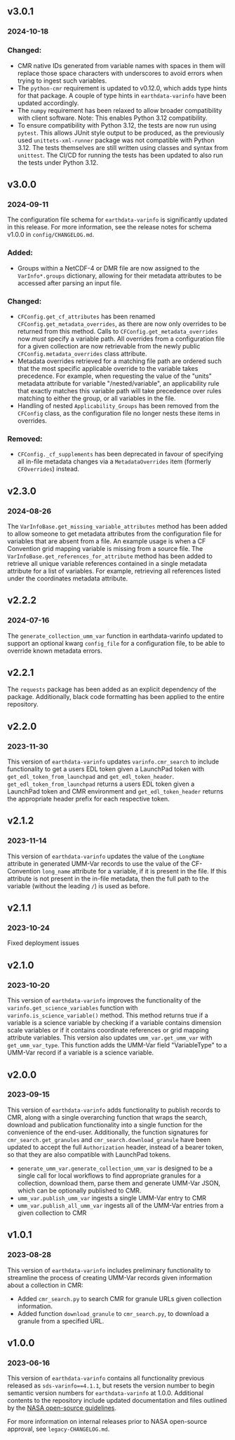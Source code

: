 ## v3.0.1
### 2024-10-18

### Changed:

* CMR native IDs generated from variable names with spaces in them will replace
  those space characters with underscores to avoid errors when trying to ingest
  such variables.
* The `python-cmr` requirement is updated to v0.12.0, which adds type hints for
  that package. A couple of type hints in `earthdata-varinfo` have been updated
  accordingly.
* The `numpy` requirement has been relaxed to allow broader compatibility with
  client software. Note: This enables Python 3.12 compatibility.
* To ensure compatibility with Python 3.12, the tests are now run using
  `pytest`. This allows JUnit style output to be produced, as the previously
  used `unittets-xml-runner` package was not compatible with Python 3.12. The
  tests themselves are still written using classes and syntax from `unittest`.
  The CI/CD for running the tests has been updated to also run the tests under
  Python 3.12.

## v3.0.0
### 2024-09-11

The configuration file schema for `earthdata-varinfo` is significantly updated
in this release. For more information, see the release notes for schema v1.0.0
in `config/CHANGELOG.md`.

### Added:

* Groups within a NetCDF-4 or DMR file are now assigned to the `VarInfo*.groups`
dictionary, allowing for their metadata attributes to be accessed after parsing
an input file.

### Changed:

* `CFConfig.get_cf_attributes` has been renamed `CFConfig.get_metadata_overrides`,
  as there are now only overrides to be returned from this method. Calls to
  `CFConfig.get_metadata_overrides` now _must_ specify a variable path. All
  overrides from a configuration file for a given collection are now retrievable
  from the newly public `CFConfig.metadata_overrides` class attribute.
* Metadata overrides retrieved for a matching file path are ordered such that
  the most specific applicable override to the variable takes precedence. For
  example, when requesting the value of the "units" metadata attribute for
  variable "/nested/variable", an applicability rule that exactly matches this
  variable path will take precedence over rules matching to either the group,
  or all variables in the file.
* Handling of nested `Applicability_Groups` has been removed from the `CFConfig`
  class, as the configuration file no longer nests these items in overrides.

### Removed:

* `CFConfig._cf_supplements` has been deprecated in favour of specifying all
  in-file metadata changes via a `MetadataOverrides` item (formerly
  `CFOverrides`) instead.

## v2.3.0
### 2024-08-26

The `VarInfoBase.get_missing_variable_attributes` method has been added to allow
someone to get metadata attributes from the configuration file for variables
that are absent from a file. An example usage is when a CF Convention grid
mapping variable is missing from a source file.
The `VarInfoBase.get_references_for_attribute` method has been added to retrieve
all unique variable references contained in a single metadata attribute for a
list of variables. For example, retrieving all references listed under the
coordinates metadata attribute.

## v2.2.2
### 2024-07-16

The `generate_collection_umm_var` function in earthdata-varinfo updated to
support an optional kwarg `config_file` for a configuration file, to be able to
override known metadata errors.


## v2.2.1

The `requests` package has been added as an explicit dependency of the package.
Additionally, black code formatting has been applied to the entire repository.

## v2.2.0
### 2023-11-30

This version of `earthdata-varinfo` updates `varinfo.cmr_search` to include
functionality to get a users EDL token given a LaunchPad token with
`get_edl_token_from_launchpad` and `get_edl_token_header`.
`get_edl_token_from_launchpad` returns a users EDL token given a LaunchPad
token and CMR environment and `get_edl_token_header` returns the appropriate header
prefix for each respective token.

## v2.1.2
### 2023-11-14

This version of `earthdata-varinfo` updates the value of the `LongName`
attribute in generated UMM-Var records to use the value of the CF-Convention
`long_name` attribute for a variable, if it is present in the file. If this
attribute is not present in the in-file metadata, then the full path to the
variable (without the leading `/`) is used as before.

## v2.1.1
### 2023-10-24

Fixed deployment issues

## v2.1.0
### 2023-10-20

This version of `earthdata-varinfo` improves the functionality of the
`varinfo.get_science_variables` function with `varinfo.is_science_variable()` method.
This method returns true if a variable is a science variable by checking if
a variable contains dimension scale variables or if it contains coordinate references
or grid mapping attribute variables. This version also updates `umm_var.get_umm_var`
with `get_umm_var_type`. This function adds the UMM-Var field "VariableType"
to a UMM-Var record if a variable is a science variable.

## v2.0.0
### 2023-09-15

This version of `earthdata-varinfo` adds functionality to publish records to
CMR, along with a single overarching function that wraps the search, download
and publication functionality into a single function for the convenience of the
end-user. Additionally, the function signatures for `cmr_search.get_granules`
and `cmr_search.download_granule` have been updated to accept the full
`Authorization` header, instead of a bearer token, so that they are also
compatible with LaunchPad tokens.

* `generate_umm_var.generate_collection_umm_var` is designed to be a single
  call for local workflows to find appropriate granules for a collection,
  download them, parse them and generate UMM-Var JSON, which can be optionally
  published to CMR.
* `umm_var.publish_umm_var` ingests a single UMM-Var entry to CMR
* `umm_var.publish_all_umm_var` ingests all of the UMM-Var entries from a given
  collection to CMR

## v1.0.1
### 2023-08-28

This version of `earthdata-varinfo` includes preliminary functionality to
streamline the process of creating UMM-Var records given information about a
collection in CMR:
* Added `cmr_search.py` to search CMR for granule URLs given collection
  information.
* Added function `download_granule` to `cmr_search.py`, to download a granule
  from a specified URL.

## v1.0.0
### 2023-06-16

This version of `earthdata-varinfo` contains all functionality previous
released as `sds-varinfo==4.1.1`, but resets the version number to begin
semantic version numbers for `earthdata-varinfo` at 1.0.0. Additional contents
to the repository include updated documentation and files outlined by the
[NASA open-source guidelines](https://code.nasa.gov/#/guide).

For more information on internal releases prior to NASA open-source approval,
see `legacy-CHANGELOG.md`.
